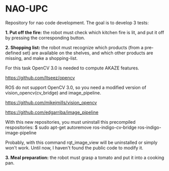 NAO-UPC
=======

Repository for nao code development. The goal is to develop 3 tests:

**1. Put off the fire:** the robot must check which kitchen fire is lit, and put it off by pressing the corresponding button.

**2. Shopping list:** the robot must recognize which products (from a pre-defined set) are available on the shelves, and which other products are missing, and make a shopping-list.

  For this task OpenCV 3.0 is needed to compute AKAZE features.

  https://github.com/Itseez/opencv

  ROS do not support OpenCV 3.0, so you need a modified version of vision_opencv(cv_bridge) and image_pipeline.

  https://github.com/mikejmills/vision_opencv

  https://github.com/edgarriba/image_pipeline

  With this new repositories, you must uninstall this precompiled respositories:
  $ sudo apt-get autoremove ros-indigo-cv-bridge ros-indigo-image-pipeline

  Probably, with this command rqt_image_view will be uninstalled or simply won't work. Until now, I haven't found the public code to modify it.

**3. Meal preparation:** the robot must grasp a tomato and put it into a cooking pan.
